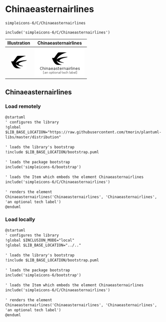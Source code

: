 # Chinaeasternairlines


```text
simpleicons-6/C/Chinaeasternairlines
```

```text
include('simpleicons-6/C/Chinaeasternairlines')
```



| Illustration | Chinaeasternairlines |
| :---: | :---: |
| ![illustration for Illustration](../../simpleicons-6/C/Chinaeasternairlines.png) | ![illustration for Chinaeasternairlines](../../simpleicons-6/C/Chinaeasternairlines.Local.png) |




## Chinaeasternairlines

### Load remotely
```plantuml
@startuml
' configures the library
!global $LIB_BASE_LOCATION="https://raw.githubusercontent.com/tmorin/plantuml-libs/master/distribution"

' loads the library's bootstrap
!include $LIB_BASE_LOCATION/bootstrap.puml

' loads the package bootstrap
include('simpleicons-6/bootstrap')

' loads the Item which embeds the element Chinaeasternairlines
include('simpleicons-6/C/Chinaeasternairlines')

' renders the element
Chinaeasternairlines('Chinaeasternairlines', 'Chinaeasternairlines', 'an optional tech label')
@enduml
```

### Load locally
```plantuml
@startuml
' configures the library
!global $INCLUSION_MODE="local"
!global $LIB_BASE_LOCATION="../.."

' loads the library's bootstrap
!include $LIB_BASE_LOCATION/bootstrap.puml

' loads the package bootstrap
include('simpleicons-6/bootstrap')

' loads the Item which embeds the element Chinaeasternairlines
include('simpleicons-6/C/Chinaeasternairlines')

' renders the element
Chinaeasternairlines('Chinaeasternairlines', 'Chinaeasternairlines', 'an optional tech label')
@enduml
```

